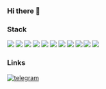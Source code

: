 ### Hi there 👋

### Stack
![](https://img.shields.io/badge/-AntDesign-23007A?style=for-the-badge&logo=ant-design&logoColor=white)
![](https://img.shields.io/badge/-TypeScript-23007A?style=for-the-badge&logo=typescript&logoColor=white)
![](https://img.shields.io/badge/-React-23007A?style=for-the-badge&logo=react&logoColor=white)
![](https://img.shields.io/badge/-MUI-2c3e50?style=for-the-badge&logo=mui&logoColor=ecf0f1)
![](https://img.shields.io/badge/-Vite-2c3e50?style=for-the-badge&logo=vite&logoColor=ecf0f1)
![](https://img.shields.io/badge/-Git-2c3e50?style=for-the-badge&logo=git&logoColor=ecf0f1)
![](https://img.shields.io/badge/-PostgreSQL-2c3e50?style=for-the-badge&logo=postgresql&logoColor=ecf0f1)
![](https://img.shields.io/badge/-MySQL-2c3e50?style=for-the-badge&logo=mysql&logoColor=ecf0f1)
![](https://img.shields.io/badge/-OOP-2c3e50?style=for-the-badge&logoColor=ecf0f1)
![](https://img.shields.io/badge/-CSharp-2c3e50?style=for-the-badge&logo=csharp&logoColor=af33ff)
![](https://img.shields.io/badge/-ASP.NET_Core-2c3e50?style=for-the-badge&logo=dotnet&logoColor=af33ff)


<!-- ### LeetCode
[![LeetCode user neiwan](https://img.shields.io/badge/dynamic/json?style=for-the-badge&labelColor=black&color=%23ffa116&label=Solved&query=solvedOverTotal&url=https%3A%2F%2Fleetcode-badge.vercel.app%2Fapi%2Fusers%2Fneiwan&logo=leetcode&logoColor=yellow)](https://leetcode.com/neiwan/) -->

### Links
[![telegram](https://img.shields.io/badge/-telegram-2c3e50?style=for-the-badge&logo=telegram&logoColor=ecf0f1)](https://t.me/neiwan)
